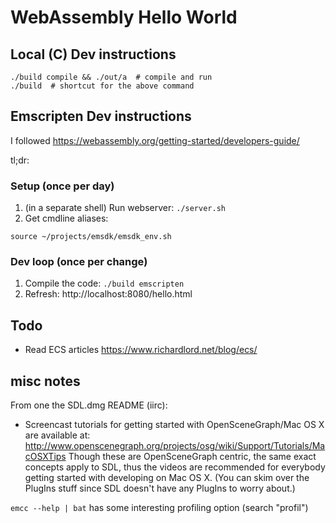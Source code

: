 # WebAssembly Hello World

## Local (C) Dev instructions

```
./build compile && ./out/a  # compile and run
./build  # shortcut for the above command
```

## Emscripten Dev instructions

I followed https://webassembly.org/getting-started/developers-guide/

tl;dr:

### Setup (once per day)

1. (in a separate shell) Run webserver: `./server.sh`
2. Get cmdline aliases:
```
source ~/projects/emsdk/emsdk_env.sh
```

### Dev loop (once per change)

1. Compile the code: `./build emscripten`
2. Refresh:
http://localhost:8080/hello.html



## Todo

* Read ECS articles
  https://www.richardlord.net/blog/ecs/

## misc notes

From one the SDL.dmg README (iirc):
 - Screencast tutorials for getting started with OpenSceneGraph/Mac OS X are
  available at:
  http://www.openscenegraph.org/projects/osg/wiki/Support/Tutorials/MacOSXTips
  Though these are OpenSceneGraph centric, the same exact concepts apply to
  SDL, thus the videos are recommended for everybody getting started with
  developing on Mac OS X. (You can skim over the PlugIns stuff since SDL
  doesn't have any PlugIns to worry about.)

`emcc --help | bat` has some interesting profiling option (search "profil")
